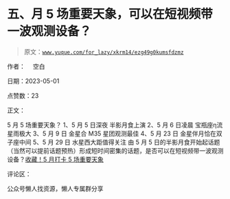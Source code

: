 # 五、月 5 场重要天象，可以在短视频带一波观测设备？

> 原文：[`www.yuque.com/for_lazy/xkrm14/ezg49g0kumsfdzmz`](https://www.yuque.com/for_lazy/xkrm14/ezg49g0kumsfdzmz)

作者： 　空白

日期：2023-05-01

点赞数：23

正文：

5 月 5 场重要天象？ 1、5 月 5 日深夜 半影月食上演 2、5 月 6 日凌晨 宝瓶座η流星雨极大 3、5 月 9 日 金星合 M35 星团观测最佳 4、5 月 23 日 金星伴月恰在双子座中间 5、5 月 29 日 水星西大距值得关注 由 5 月 5 日的半影月食开始起话题（当然可以提前话题预热）形成短时间密集的话题，是否可以在短视频带一波观测设备？[收藏！5 月打卡 5 场重要天象](http://video.sina.com.cn/p/finance/2023-05-01/detail-imyshhkx5089656.d.html)

评论区：

公众号懒人找资源，懒人专属群分享

